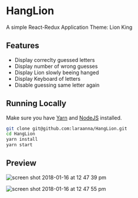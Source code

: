 # HangLion
A simple React-Redux Application
Theme: Lion King

## Features
* Display correclty guessed letters
* Display number of wrong guesses
* Display Lion slowly beeing hanged
* Display Keyboard of letters
* Disable guessing same letter again

## Running Locally

Make sure you have [Yarn](https://yarnpkg.com/en/) and [NodeJS](https://nodejs.org/en/) installed.

```bash
git clone git@github.com:laraanna/HangLion.git
cd HangLion
yarn install
yarn start
```

## Preview

![screen shot 2018-01-16 at 12 47 39 pm](https://user-images.githubusercontent.com/22427224/34987810-c5900aea-fabc-11e7-91f2-265857d84109.png)

![screen shot 2018-01-16 at 12 47 55 pm](https://user-images.githubusercontent.com/22427224/34987820-cb35ac34-fabc-11e7-9d84-c16a32c0bc6c.png)
